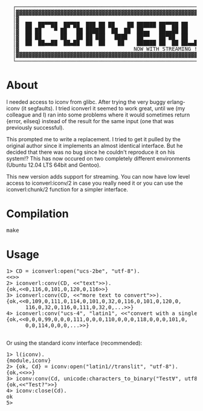 <pre style="font-family: monospace;">
  ┌─────────────────────────────────────────────────────────────┐
  │▓▓▓▓▓▓▓▓▓▓▓▓▓▓▓▓▓▓▓▓▓▓▓▓▓▓▓▓▓▓▓▓▓▓▓▓▓▓▓▓▓▓▓▓▓▓▓▓▓▓▓▓▓▓▓▓▓▓▓▓▓│
  │▓                                                           ▓│
  │▓  ██  ██▀▀██  ██▀██  ███ ██ ██    ██ ██████ ██▀▀██ ██      ▓│
  │▓  ██ ██    ▀ ██   ██ ██████  ██  ██  ██▄▄   ██▄▄██ ██      ▓│
  │▓  ██ ██      ██   ██ ██ ███   ████   ██▀▀   ██▀██  ██   ▄  ▓│
  │▓  ██  ██▄▄██  ██▄██  ██  ██    ██    ██████ ██  ██ ██▄▄██  ▓│
  │▓                                    NOW WITH STREAMING !!! ▓│
  │▓▓▓▓▓▓▓▓▓▓▓▓▓▓▓▓▓▓▓▓▓▓▓▓▓▓▓▓▓▓▓▓▓▓▓▓▓▓▓▓▓▓▓▓▓▓▓▓▓▓▓▓▓▓▓▓▓▓▓▓▓│
  └─────────────────────────────────────────────────────────────┘
</pre>

About
=====

I needed access to iconv from glibc. After trying the very buggy erlang-iconv (it segfaults). I tried iconverl it seemed to work great, until we (my colleague and I) ran into some problems where it would sometimes return {error, eilseq} instead of the result for the same input (one that was previously successful). 

This prompted me to write a replacement. I tried to get it pulled by the original author since it implements an almost identical interface. But he decided that there was no bug since he couldn't reproduce it on his system!? This has now occured on two completely different environments (Ubuntu 12.04 LTS 64bit and Gentoo). 

This new version adds support for streaming. You can now have low level access to iconverl:iconv/2 in case you really need it or you can use the iconverl:chunk/2 function for a simpler interface.

Compilation
===========

<pre>
make
</pre>

Usage
=====

<pre>
1> CD = iconverl:open("ucs-2be", "utf-8").
&lt;&lt;&gt;&gt;
2> iconverl:conv(CD, &lt;&lt;"text"&gt;&gt;).
{ok,&lt;&lt;0,116,0,101,0,120,0,116&gt;&gt;}
3> iconverl:conv(CD, &lt;&lt;"more text to convert"&gt;&gt;).
{ok,&lt;&lt;0,109,0,111,0,114,0,101,0,32,0,116,0,101,0,120,0,
      116,0,32,0,116,0,111,0,32,0,...&gt;&gt;}
4> iconverl:conv("ucs-4", "latin1", &lt;&lt;"convert with a single function call"&gt;&gt;).
{ok,&lt;&lt;0,0,0,99,0,0,0,111,0,0,0,110,0,0,0,118,0,0,0,101,0,
      0,0,114,0,0,0,...&gt;&gt;}

</pre>

Or using the standard iconv interface (recommended):
<pre>
1&gt; l(iconv).<br />{module,iconv}<br />2&gt; {ok, Cd} = iconv:open("latin1//translit", "utf-8").<br />{ok,&lt;&lt;&gt;&gt;}<br />3&gt; iconv:conv(Cd, unicode:characters_to_binary("Test&forall;", utf8)).<br />{ok,&lt;&lt;"Test?"&gt;&gt;}<br />4&gt; iconv:close(Cd).<br />ok<br />5&gt;
</pre>



